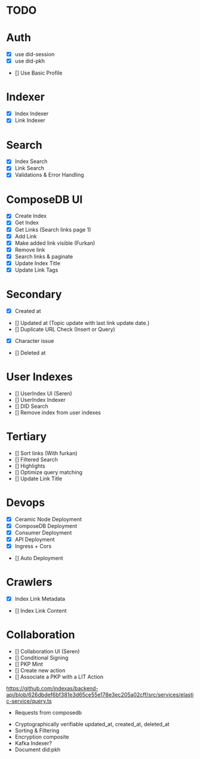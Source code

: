 # TODO

# Auth
- [x] use did-session
- [x] use did-pkh
- [] Use Basic Profile

# Indexer
- [x] Index Indexer
- [x] Link Indexer

# Search
- [x] Index Search
- [x] Link Search
- [x] Validations & Error Handling

# ComposeDB UI
- [x] Create Index
- [x] Get Index
- [x] Get Links (Search links page 1)
- [x] Add Link
- [x] Make added link visible (Furkan)
- [x] Remove link
- [x] Search links & paginate
- [x] Update Index Title
- [x] Update Link Tags

# Secondary
- [x] Created at
- [] Updated at (Topic update with last link update date.)
- [] Duplicate URL Check (Insert or Query)
- [x] Character issue
- [] Deleted at

# User Indexes
- [] UserIndex UI (Seren)
- [] UserIndex Indexer
- [] DID Search
- [] Remove index from user indexes

# Tertiary
- [] Sort links (With furkan)
- [] Filtered Search
- [] Highlights
- [] Optimize query matching
- [] Update Link Title

# Devops
- [x] Ceramic Node Deployment
- [x] ComposeDB Deployment
- [x] Consumer Deployment
- [x] API Deployment
- [x] Ingress + Cors
- [] Auto Deployment

# Crawlers
- [x] Index Link Metadata
- [] Index Link Content

# Collaboration
- [] Collaboration UI (Seren)
- [] Conditional Signing 
- [] PKP Mint 
- [] Create new action
- [] Associate a PKP with a LIT Action

https://github.com/indexas/backend-api/blob/626dbdef6bf381e3d65ce55e178e3ec205a02cff/src/services/elastic-service/query.ts



- Requests from composedb

* Cryptographically verifiable updated_at, created_at, deleted_at
* Sorting & Filtering
* Encryption composite
* Kafka Indexer?
* Document did:pkh